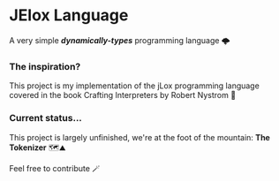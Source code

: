 # JElox Language

A very simple ***dynamically-types*** programming language 🌩️

### The inspiration?
This project is my implementation of the jLox programming language covered in the book Crafting Interpreters by Robert Nystrom 📔

### Current status...
This project is largely unfinished, we're at the foot of the mountain: **The Tokenizer** 🗺️⛰️

Feel free to contribute 🪄

